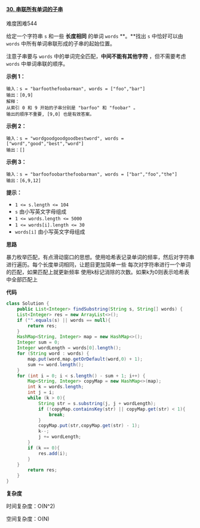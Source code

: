 #### [30. 串联所有单词的子串](https://leetcode-cn.com/problems/substring-with-concatenation-of-all-words/)

难度困难544

给定一个字符串 `s` 和一些 **长度相同** 的单词 `words` **。**找出 `s` 中恰好可以由 `words` 中所有单词串联形成的子串的起始位置。

注意子串要与 `words` 中的单词完全匹配，**中间不能有其他字符** ，但不需要考虑 `words` 中单词串联的顺序。

 

**示例 1：**

```
输入：s = "barfoothefoobarman", words = ["foo","bar"]
输出：[0,9]
解释：
从索引 0 和 9 开始的子串分别是 "barfoo" 和 "foobar" 。
输出的顺序不重要, [9,0] 也是有效答案。
```

**示例 2：**

```
输入：s = "wordgoodgoodgoodbestword", words = ["word","good","best","word"]
输出：[]
```

**示例 3：**

```
输入：s = "barfoofoobarthefoobarman", words = ["bar","foo","the"]
输出：[6,9,12]
```

 

**提示：**

- `1 <= s.length <= 104`
- `s` 由小写英文字母组成
- `1 <= words.length <= 5000`
- `1 <= words[i].length <= 30`
- `words[i]` 由小写英文字母组成

**思路**

暴力枚举匹配，有点滑动窗口的思想。使用哈希表记录单词的频率，然后对字符串进行遍历。每个长度单词相同，让题目更加简单一些 每次对字符串进行一个单词的匹配，如果匹配上就更新频率 使用k标记消除的次数。如果k为0则表示哈希表中全部匹配上

**代码**

```java
class Solution {
    public List<Integer> findSubstring(String s, String[] words) {     
    List<Integer> res = new ArrayList<>();                         
    if ("".equals(s) || words == null){                            
        return res;                                                
    }                                                              
    HashMap<String, Integer> map = new HashMap<>();                
    Integer sum = 0;                                               
    Integer wordLength = words[0].length();                        
    for (String word : words) {                                    
        map.put(word,map.getOrDefault(word,0) + 1);                
        sum += word.length();                                      
    }                                                              
    for (int i = 0; i < s.length() - sum + 1; i++) {               
        Map<String, Integer> copyMap = new HashMap<>(map);         
        int k = words.length;                                      
        int j = i;                                                 
        while (k > 0){                                             
            String str = s.substring(j, j + wordLength);           
            if (!copyMap.containsKey(str) || copyMap.get(str) < 1){
                break;                                             
            }                                                      
            copyMap.put(str,copyMap.get(str) - 1);                 
            k--;                                                   
            j += wordLength;                                       
        }                                                          
        if (k == 0){                                               
            res.add(i);                                            
        }                                                          
    }                                                              
        return res;                                                    
    }                                                                  
}
```

**复杂度**

时间复杂度：O(N^2)

空间复杂度：O(N)